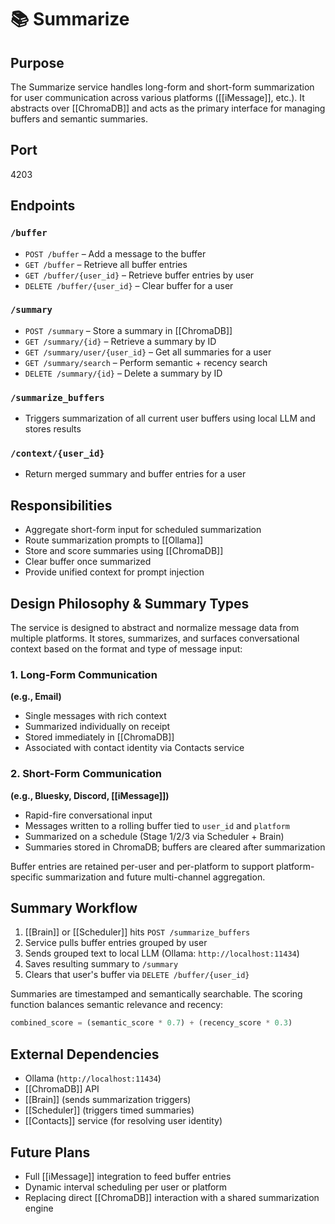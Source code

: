
# 📚 Summarize

## Purpose
The Summarize service handles long-form and short-form summarization for user communication across various platforms ([[iMessage]], etc.). It abstracts over [[ChromaDB]] and acts as the primary interface for managing buffers and semantic summaries.

## Port
4203

## Endpoints

### `/buffer`
- `POST /buffer` – Add a message to the buffer
- `GET /buffer` – Retrieve all buffer entries
- `GET /buffer/{user_id}` – Retrieve buffer entries by user
- `DELETE /buffer/{user_id}` – Clear buffer for a user

### `/summary`
- `POST /summary` – Store a summary in [[ChromaDB]]
- `GET /summary/{id}` – Retrieve a summary by ID
- `GET /summary/user/{user_id}` – Get all summaries for a user
- `GET /summary/search` – Perform semantic + recency search
- `DELETE /summary/{id}` – Delete a summary by ID

### `/summarize_buffers`
- Triggers summarization of all current user buffers using local LLM and stores results

### `/context/{user_id}`
- Return merged summary and buffer entries for a user

## Responsibilities
- Aggregate short-form input for scheduled summarization
- Route summarization prompts to [[Ollama]]
- Store and score summaries using [[ChromaDB]]
- Clear buffer once summarized
- Provide unified context for prompt injection

## Design Philosophy & Summary Types

The service is designed to abstract and normalize message data from multiple platforms. It stores, summarizes, and surfaces conversational context based on the format and type of message input:

### 1. Long-Form Communication
**(e.g., Email)**
- Single messages with rich context
- Summarized individually on receipt
- Stored immediately in [[ChromaDB]]
- Associated with contact identity via Contacts service

### 2. Short-Form Communication
**(e.g., Bluesky, Discord, [[iMessage]])**
- Rapid-fire conversational input
- Messages written to a rolling buffer tied to `user_id` and `platform`
- Summarized on a schedule (Stage 1/2/3 via Scheduler + Brain)
- Summaries stored in ChromaDB; buffers are cleared after summarization

Buffer entries are retained per-user and per-platform to support platform-specific summarization and future multi-channel aggregation.

## Summary Workflow

1. [[Brain]] or [[Scheduler]] hits `POST /summarize_buffers`
2. Service pulls buffer entries grouped by user
3. Sends grouped text to local LLM (Ollama: `http://localhost:11434`)
4. Saves resulting summary to `/summary`
5. Clears that user's buffer via `DELETE /buffer/{user_id}`

Summaries are timestamped and semantically searchable. The scoring function balances semantic relevance and recency:
```python
combined_score = (semantic_score * 0.7) + (recency_score * 0.3)
```

## External Dependencies
- Ollama (`http://localhost:11434`)
- [[ChromaDB]] API
- [[Brain]] (sends summarization triggers)
- [[Scheduler]] (triggers timed summaries)
- [[Contacts]] service (for resolving user identity)

## Future Plans
- Full [[iMessage]] integration to feed buffer entries
- Dynamic interval scheduling per user or platform
- Replacing direct [[ChromaDB]] interaction with a shared summarization engine
